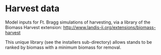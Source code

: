 # Harvest data

Model inputs for Ft. Bragg simulations of harvesting, via a library of the Biomass Harvest extension:  http://www.landis-ii.org/extensions/biomass-harvest

This unique library (see the installers sub-directory) allows stands to be ranked by biomass with a minimum biomass for removal.
